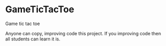 # GameTicTacToe
Game tic tac toe

Anyone can copy, improving code this project. If you improving code then all students can learn it is.